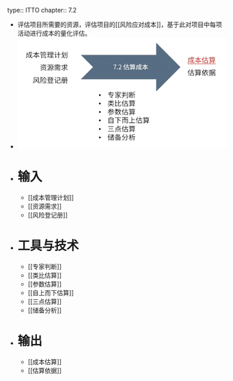 type:: ITTO
chapter:: 7.2

- 评估项目所需要的资源，评估项目的[[风险应对成本]]，基于此对项目中每项活动进行成本的量化评估。
- ![image.png](../assets/image_1747793974258_0.png)
- # 输入
	- [[成本管理计划]]
	- [[资源需求]]
	- [[风险登记册]]
- # 工具与技术
	- [[专家判断]]
	- [[类比估算]]
	- [[参数估算]]
	- [[自上而下估算]]
	- [[三点估算]]
	- [[储备分析]]
- # 输出
	- [[成本估算]]
	- [[估算依据]]